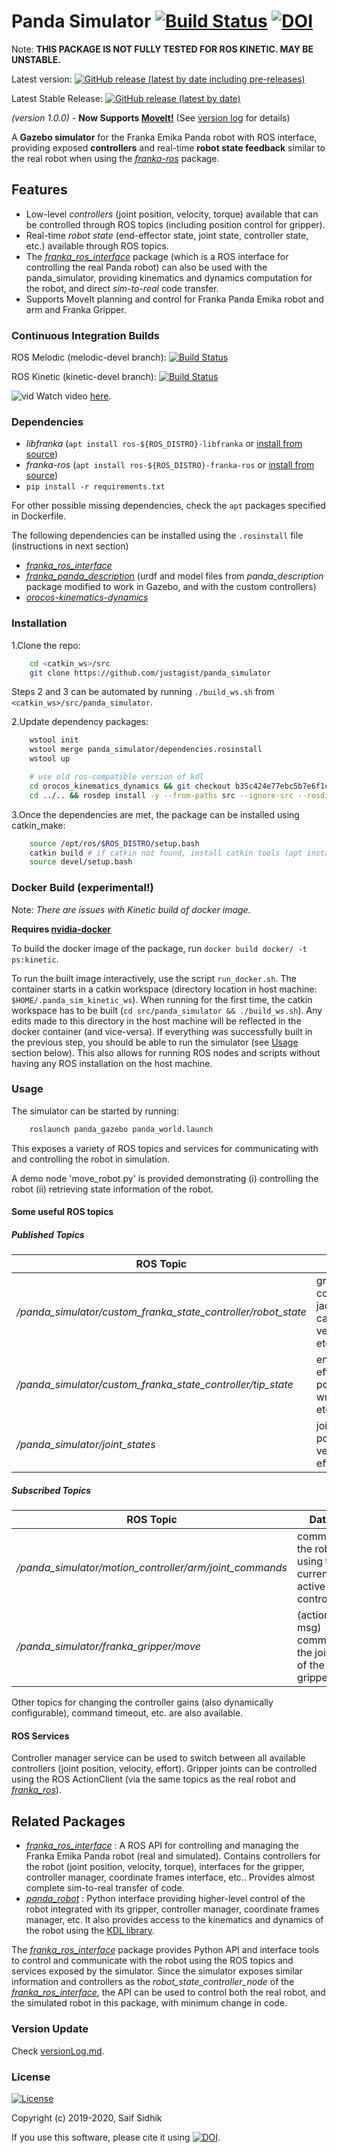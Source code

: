 # Panda Simulator [![Build Status](https://travis-ci.org/justagist/panda_simulator.svg?branch=master)](https://travis-ci.org/justagist/panda_simulator) [![DOI](https://zenodo.org/badge/DOI/10.5281/zenodo.3747459.svg)](https://doi.org/10.5281/zenodo.3747459)

Note: **THIS PACKAGE IS NOT FULLY TESTED FOR ROS KINETIC. MAY BE UNSTABLE.**

Latest version: [![GitHub release (latest by date including pre-releases)](https://img.shields.io/github/v/release/justagist/panda_simulator?include_prereleases&style=flat)](https://github.com/justagist/panda_simulator/tags)

Latest Stable Release: [![GitHub release (latest by date)](https://img.shields.io/github/v/release/justagist/panda_simulator?style=flat)](https://github.com/justagist/panda_simulator/tags)

*(version 1.0.0)* - **Now Supports [MoveIt!](https://moveit.ros.org/)** (See [version log](https://github.com/justagist/panda_simulator/blob/melodic-devel/versionLog.md) for details)

A **Gazebo simulator** for the Franka Emika Panda robot with ROS interface, providing exposed **controllers** and real-time **robot state feedback** similar to the real robot when using the [*franka-ros*][franka-ros] package.

## Features

- Low-level *controllers* (joint position, velocity, torque) available that can be controlled through ROS topics (including position control for gripper).
- Real-time *robot state* (end-effector state, joint state, controller state, etc.) available through ROS topics.
- The [*franka_ros_interface*][fri-repo] package (which is a ROS interface for controlling the real Panda robot) can also be used with the panda_simulator, providing kinematics and dynamics computation for the robot, and direct *sim-to-real* code transfer.
- Supports MoveIt planning and control for Franka Panda Emika robot and arm and Franka Gripper.
  
### Continuous Integration Builds

ROS Melodic (melodic-devel branch): [![Build Status](https://travis-ci.org/justagist/panda_simulator.svg?branch=melodic-devel)](https://travis-ci.org/justagist/panda_simulator)

ROS Kinetic (kinetic-devel branch): [![Build Status](https://travis-ci.org/justagist/panda_simulator.svg?branch=kinetic-devel)](https://travis-ci.org/justagist/panda_simulator)
  
  ![vid](_extra/panda_simulator.gif)
 Watch video [here](https://www.youtube.com/watch?v=NdSbXC0r7tU).

### Dependencies

- *libfranka* (`apt install ros-${ROS_DISTRO}-libfranka` or [install from source][libfranka-doc])
- *franka-ros* (`apt install ros-${ROS_DISTRO}-franka-ros` or [install from source][libfranka-doc])
- `pip install -r requirements.txt`

For other possible missing dependencies, check the `apt` packages specified in Dockerfile.

The following dependencies can be installed using the `.rosinstall` file (instructions in next section)

- [*franka_ros_interface*][fri-repo]
- [*franka_panda_description*][fpd-repo] (urdf and model files from *panda_description* package modified to work in Gazebo, and with the custom controllers)
- [*orocos-kinematics-dynamics*](https://github.com/orocos/orocos_kinematics_dynamics)

### Installation

1.Clone the repo:

```bash
    cd <catkin_ws>/src
    git clone https://github.com/justagist/panda_simulator
```

Steps 2 and 3 can be automated by running `./build_ws.sh` from `<catkin_ws>/src/panda_simulator`.

2.Update dependency packages:

```bash
    wstool init
    wstool merge panda_simulator/dependencies.rosinstall
    wstool up

    # use old ros-compatible version of kdl
    cd orocos_kinematics_dynamics && git checkout b35c424e77ebc5b7e6f1c5e5c34f8a4666fbf5bc && cd ..
    cd ../.. && rosdep install -y --from-paths src --ignore-src --rosdistro $ROS_DISTRO
```

3.Once the dependencies are met, the package can be installed using catkin_make:

```bash
    source /opt/ros/$ROS_DISTRO/setup.bash
    catkin build # if catkin not found, install catkin tools (apt install python-catkin-tools)
    source devel/setup.bash
```

### Docker Build (experimental!)

Note: *There are issues with Kinetic build of docker image.*

**Requires [nvidia-docker](https://github.com/nvidia/nvidia-docker/wiki/Installation-(version-2.0))**

To build the docker image of the package, run `docker build docker/ -t ps:kinetic`.

To run the built image interactively, use the script `run_docker.sh`. The container starts in a catkin workspace (directory location in host machine: `$HOME/.panda_sim_kinetic_ws`). When running for the first time, the catkin workspace has to be built (`cd src/panda_simulator && ./build_ws.sh`). Any edits made to this directory in the host machine will be reflected in the docker container (and vice-versa). If everything was successfully built in the previous step, you should be able to run the simulator (see [Usage](#usage) section below). This also allows for running ROS nodes and scripts without having any ROS installation on the host machine.

### Usage

The simulator can be started by running:

```bash
    roslaunch panda_gazebo panda_world.launch
```

This exposes a variety of ROS topics and services for communicating with and controlling the robot in simulation.

A demo node 'move_robot.py' is provided demonstrating (i) controlling the robot (ii) retrieving state information of the robot.

#### Some useful ROS topics

##### Published Topics

| ROS Topic | Data |
| ------ | ------ |
| */panda_simulator/custom_franka_state_controller/robot_state* | gravity, coriolis, jacobian, cartesian velocity, etc. |
| */panda_simulator/custom_franka_state_controller/tip_state* | end-effector pose, wrench, etc. |
| */panda_simulator/joint_states* | joint positions, velocities, efforts |

##### Subscribed Topics

| ROS Topic | Data |
| ------ | ------ |
| */panda_simulator/motion_controller/arm/joint_commands* | command the robot using the currently active controller |
| */panda_simulator/franka_gripper/move* | (action msg) command the joints of the gripper |

Other topics for changing the controller gains (also dynamically configurable), command timeout, etc. are also available.

#### ROS Services

Controller manager service can be used to switch between all available controllers (joint position, velocity, effort). Gripper joints can be controlled using the ROS ActionClient (via the same topics as the real robot and [*franka_ros*][franka-ros]).

## Related Packages

- [*franka_ros_interface*][fri-repo] : A ROS API for controlling and managing the Franka Emika Panda robot (real and simulated). Contains controllers for the robot (joint position, velocity, torque), interfaces for the gripper, controller manager, coordinate frames interface, etc.. Provides almost complete sim-to-real transfer of code.
- [*panda_robot*](https://github.com/justagist/panda_robot) : Python interface providing higher-level control of the robot integrated with its gripper, controller manager, coordinate frames manager, etc. It also provides access to the kinematics and dynamics of the robot using the [KDL library](http://wiki.ros.org/kdl).

The [*franka_ros_interface*][fri-repo] package provides Python API and interface tools to control and communicate with the robot using the ROS topics and services exposed by the simulator. Since the simulator exposes similar information and controllers as the *robot_state_controller_node* of the [*franka_ros_interface*][fri-repo], the API can be used to control both the real robot, and the simulated robot in this package, with minimum change in code.

### Version Update

Check [versionLog.md](https://github.com/justagist/panda_simulator/blob/melodic-devel/versionLog.md).

### License

[![License](https://img.shields.io/badge/License-Apache%202.0-blue.svg)](https://opensource.org/licenses/Apache-2.0)

Copyright (c) 2019-2020, Saif Sidhik

If you use this software, please cite it using [![DOI](https://zenodo.org/badge/DOI/10.5281/zenodo.3747459.svg)](https://doi.org/10.5281/zenodo.3747459).

   [fri-repo]: <https://github.com/justagist/franka_ros_interface>
   [fpd-repo]: <https://github.com/justagist/franka_panda_description>
   [libfranka-doc]: <https://frankaemika.github.io/docs/installation_linux.html#building-from-source>
   [franka-ros]: <https://frankaemika.github.io/docs/franka_ros.html>
